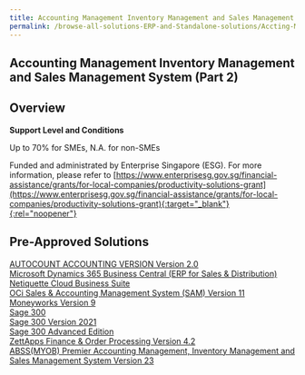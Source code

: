 ```yaml
---
title: Accounting Management Inventory Management and Sales Management System (Part 2)
permalink: /browse-all-solutions-ERP-and-Standalone-solutions/Accting-Mgmt--Inventory-Mgmt-and-Sales-Mgmt-System--Part-2-
---
```


## Accounting Management Inventory Management and Sales Management System (Part 2)
## Overview

**Support Level and Conditions**

Up to 70% for SMEs, N.A. for non-SMEs

Funded and administrated by Enterprise Singapore (ESG). For more information, please refer to [https://www.enterprisesg.gov.sg/financial-assistance/grants/for-local-companies/productivity-solutions-grant](https://www.enterprisesg.gov.sg/financial-assistance/grants/for-local-companies/productivity-solutions-grant){:target="_blank"}{:rel="noopener"}

## Pre-Approved Solutions

<a href='/productivity-solutions-grant/solutionrepo/solution477' target='_blank'>AUTOCOUNT ACCOUNTING VERSION Version 2.0</a><br>
<a href='/productivity-solutions-grant/solutionrepo/solution617' target='_blank'>Microsoft Dynamics 365 Business Central (ERP for Sales & Distribution)</a><br>
<a href='/productivity-solutions-grant/solutionrepo/solution640' target='_blank'>Netiquette Cloud Business Suite</a><br>
<a href='/productivity-solutions-grant/solutionrepo/solution657' target='_blank'>OCi Sales & Accounting Management System (SAM) Version 11 </a><br>
<a href='/productivity-solutions-grant/solutionrepo/solution680' target='_blank'>Moneyworks Version 9</a><br>
<a href='/productivity-solutions-grant/solutionrepo/solution768' target='_blank'>Sage 300</a><br>
<a href='/productivity-solutions-grant/solutionrepo/solution869' target='_blank'>Sage 300 Version 2021</a><br>
<a href='/productivity-solutions-grant/solutionrepo/solution1014' target='_blank'>Sage 300 Advanced Edition</a><br>
<a href='/productivity-solutions-grant/solutionrepo/solution1876' target='_blank'>ZettApps Finance & Order Processing Version 4.2</a><br>
<a href='/productivity-solutions-grant/solutionrepo/solution2252' target='_blank'>ABSS(MYOB) Premier Accounting Management, Inventory Management and Sales Management System Version 23</a><br>
